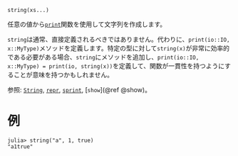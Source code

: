 ```
string(xs...)
```

任意の値から[`print`](@ref)関数を使用して文字列を作成します。

`string`は通常、直接定義されるべきではありません。代わりに、`print(io::IO, x::MyType)`メソッドを定義します。特定の型に対して`string(x)`が非常に効率的である必要がある場合、`string`にメソッドを追加し、`print(io::IO, x::MyType) = print(io, string(x))`を定義して、関数が一貫性を持つようにすることが意味を持つかもしれません。

参照: [`String`](@ref), [`repr`](@ref), [`sprint`](@ref), [`show`](@ref @show)。

# 例

```jldoctest
julia> string("a", 1, true)
"a1true"
```
